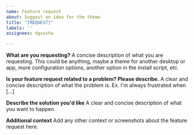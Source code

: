 ```yaml
---
name: Feature request
about: Suggest an idea for the theme
title: "[REQUEST]"
labels: ''
assignees: dgsasha

---
```


**What are you requesting?**
A concise description of what you are requesting. This could be anything, maybe a theme for another desktop or app, more configuration options, another option in the install script, etc.

**Is your feature request related to a problem? Please describe.**
A clear and concise description of what the problem is. Ex. I'm always frustrated when [...]

**Describe the solution you'd like**
A clear and concise description of what you want to happen.

**Additional context**
Add any other context or screenshots about the feature request here.
